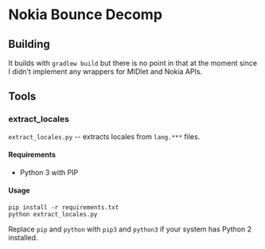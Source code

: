 # Nokia Bounce Decomp

## Building

It builds with `gradlew build` but there is no point in that at the moment since I didn't implement any wrappers for MIDlet and Nokia APIs.

## Tools

### extract_locales

`extract_locales.py` -- extracts locales from `lang.***` files.

#### Requirements

 * Python 3 with PIP

#### Usage

```
pip install -r requirements.txt
python extract_locales.py
```

Replace `pip` and `python` with `pip3` and `python3` if your system has Python 2 installed.